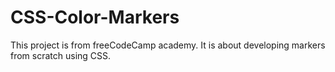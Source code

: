 # CSS-Color-Markers
This project is from freeCodeCamp academy. It is about developing markers from scratch using CSS.

